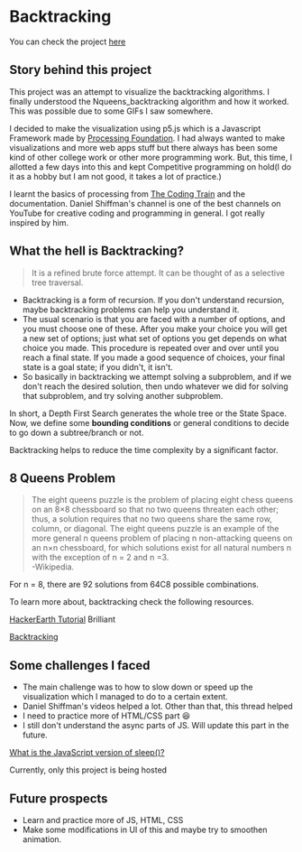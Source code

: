 # Backtracking

You can check the project [here](https://sankalp1999.github.io/Nqueens_Visualization/Nqueens)
## Story behind this project

This project was an attempt to visualize the backtracking algorithms. I finally understood the Nqueens_backtracking algorithm and
how it worked. This was possible due to some GIFs I saw somewhere.

I decided to make the visualization using p5.js which is a Javascript Framework made by [Processing Foundation](https://processing.org/).
I had always wanted to make visualizations and more web apps stuff but there always has been some kind of other college work or
other more programming work. But, this time, I allotted a few days into this and kept Competitive programming on hold(I do it as a hobby but I am not good, it takes a lot of practice.)

I learnt the basics of processing from [The Coding Train](https://www.youtube.com/results?search_query=daniel+shiffman) and the documentation.
Daniel Shiffman's channel is one of the best channels on YouTube for creative coding and programming in general. I got really inspired by him.

## What the hell is Backtracking?

> It is a refined brute force attempt. It can be thought of as a selective tree traversal.

- Backtracking is a form of recursion. If you don't understand recursion, maybe backtracking problems can help you understand it.
- The usual scenario is that you are faced with a number of options, and you must choose one of these. After you make your choice you will get a new set of options; just what set of options you get depends on what choice you made. This procedure is repeated over and over until you reach a final state. If you made a good sequence of choices, your final state is a goal state; if you didn't, it isn't.
- So basically in backtracking we attempt solving a subproblem, and if we don't reach the desired solution, then undo whatever we did for solving that subproblem, and try solving another subproblem.

In short, a Depth First Search generates the whole tree or the State Space. Now, we define some **bounding conditions** or general conditions to decide to go down a subtree/branch or not.

Backtracking helps to reduce the time complexity by a significant factor.

## 8 Queens Problem

> The eight queens puzzle is the problem of placing eight chess queens on an 8×8 chessboard so that no two queens threaten each other; thus, a solution requires that no two queens share the same row, column, or diagonal. The eight queens puzzle is an example of the more general n queens problem of placing n non-attacking queens on an n×n chessboard, for which solutions exist for all natural numbers n with the exception of n = 2 and n =3.                                   
 -Wikipedia.

For n = 8, there are 92 solutions from 64C8 possible combinations. 

To learn more about, backtracking check the following resources.

[HackerEarth Tutorial](https://www.hackerearth.com/practice/basic-programming/recursion/recursion-and-backtracking/tutorial/)
Brilliant

[Backtracking](https://www.cis.upenn.edu/~matuszek/cit594-2012/Pages/backtracking.html)

## Some challenges I faced

- The main challenge was to how to slow down or speed up the visualization which I managed to do to a certain extent.
- Daniel Shiffman's videos helped a lot. Other than that, this thread helped
- I need to practice more of HTML/CSS part 😆
- I still don't understand the async parts of JS. Will update this part in the future.

[What is the JavaScript version of sleep()?](https://stackoverflow.com/questions/951021/what-is-the-javascript-version-of-sleep)

Currently, only this project is being hosted 

## Future prospects
- Learn and practice more of JS, HTML, CSS
- Make some modifications in UI of this and maybe try to smoothen animation.

